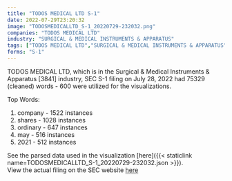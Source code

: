 ```yaml
---
title: "TODOS MEDICAL LTD S-1"
date: 2022-07-29T23:20:32
image: "TODOSMEDICALLTD_S-1_20220729-232032.png"
companies: "TODOS MEDICAL LTD"
industry: "SURGICAL & MEDICAL INSTRUMENTS & APPARATUS"
tags: ["TODOS MEDICAL LTD","SURGICAL & MEDICAL INSTRUMENTS & APPARATUS","07-28-2022","S-1"]
forms: "S-1"
---
```

TODOS MEDICAL LTD, which is in the Surgical & Medical Instruments & Apparatus [3841] industry, SEC S-1 filing on July 28, 2022 had 75329 (cleaned) words - 600 were utilized for the visualizations.

Top Words:
1. company - 1522 instances
2. shares - 1028 instances
3. ordinary - 647 instances
4. may - 516 instances
5. 2021 - 512 instances


See the parsed data used in the visualization [here]({{< staticlink name=TODOSMEDICALLTD_S-1_20220729-232032.json >}}).  
View the actual filing on the SEC website [here](https://www.sec.gov/Archives/edgar/data/1645260/0001493152-22-020454.txt)